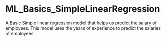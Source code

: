 # ML_Basics_SimpleLinearRegression
A Basic Simple linear regression model that helps us predict the salary of employees.
This model uses the years of experience to predict the salaries of employees.
